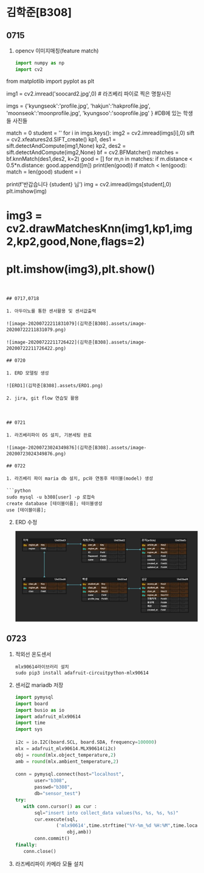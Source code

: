 # 김학준[B308]

## 0715

1. opencv 이미지매칭(feature match)

   ```python
   import numpy as np
   import cv2
from matplotlib import pyplot as plt
   
   img1 = cv2.imread('soocard2.jpg',0) # 라즈베리 파이로 찍은 명찰사진
   
   imgs = {'kyungseok':'profile.jpg',
           'hakjun':'hakprofile.jpg',
           'moonseok':'moonprofile.jpg',
           'kyungsoo':'sooprofile.jpg'
           } #DB에 있는 학생들 사진들
   
   match = 0
   student = ''
   for i in imgs.keys():
       img2 = cv2.imread(imgs[i],0)
       sift = cv2.xfeatures2d.SIFT_create()
       kp1, des1 = sift.detectAndCompute(img1,None)
       kp2, des2 = sift.detectAndCompute(img2,None)
       bf = cv2.BFMatcher()
       matches = bf.knnMatch(des1,des2, k=2)
       good = []
       for m,n in matches:
           if m.distance < 0.5*n.distance:
               good.append([m])
       print(len(good))
       if match < len(good):
           match = len(good)
           student = i
   
   print(f'반갑습니다 {student} 님')
   img = cv2.imread(imgs[student],0)
   plt.imshow(img)
   
   
   # img3 = cv2.drawMatchesKnn(img1,kp1,img2,kp2,good,None,flags=2)
   # plt.imshow(img3),plt.show()
   ```
   

## 0717,0718

1. 아두이노를 통한 센서활용 및 센서값출력

   ![image-20200722211831079](김학준[B308].assets/image-20200722211831079.png)

   ![image-20200722211726422](김학준[B308].assets/image-20200722211726422.png)

## 0720

1. ERD 모델링 생성

   ![ERD1](김학준[B308].assets/ERD1.png)

2. jira, git flow 연습및 활용



## 0721

1. 라즈베리파이 OS 설치, 기본세팅 완료

   ![image-20200723024349876](김학준[B308].assets/image-20200723024349876.png)

## 0722

1. 라즈베리 파이 maria db 설치, pc와 연동후 테이블(model) 생성

   ```python
   sudo mysql -u b308[user] -p 로접속
   create database [테이블이름]; 테이블생성
   use [테이블이름];
   ```

   

2. ERD 수정

   ![ERD](김학준[B308].assets/ERD.JPG)

   

## 0723

1. 적외선 온도센서

   ```
   mlx90614라이브러리 설치
   sudo pip3 install adafruit-circuitpython-mlx90614
   ```

2. 센서값 mariadb 저장

   ```python
   import pymysql
   import board
   import busio as io
   import adafruit_mlx90614
   import time
   import sys
   
   i2c = io.I2C(board.SCL, board.SDA, frequency=100000)
   mlx = adafruit_mlx90614.MLX90614(i2c)
   obj = round(mlx.object_temperature,2)
   amb = round(mlx.ambient_temperature,2)
   
   conn = pymysql.connect(host="localhost",
          user="b308",
          passwd="b308",
          db="sensor_test")
   try:
      with conn.cursor() as cur :
          sql="insert into collect_data values(%s, %s, %s, %s)"
          cur.execute(sql,
                  ('mlx90614',time.strftime("%Y-%m_%d %H:%M",time.localtime()),
                      obj,amb))
          conn.commit()
   finally:
      conn.close()
   ```

3. 라즈베리파이 카메라 모듈 설치

   